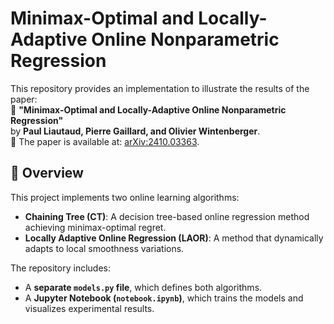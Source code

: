 # Minimax-Optimal and Locally-Adaptive Online Nonparametric Regression

This repository provides an implementation to illustrate the results of the paper:  
📄 **"Minimax-Optimal and Locally-Adaptive Online Nonparametric Regression"**  
by **Paul Liautaud, Pierre Gaillard, and Olivier Wintenberger**.  
📌 The paper is available at: [arXiv:2410.03363](https://arxiv.org/pdf/2410.03363).

## 📌 Overview

This project implements two online learning algorithms:
- **Chaining Tree (CT)**: A decision tree-based online regression method achieving minimax-optimal regret.
- **Locally Adaptive Online Regression (LAOR)**: A method that dynamically adapts to local smoothness variations.

The repository includes:
- A **separate `models.py` file**, which defines both algorithms.
- A **Jupyter Notebook (`notebook.ipynb`)**, which trains the models and visualizes experimental results.
